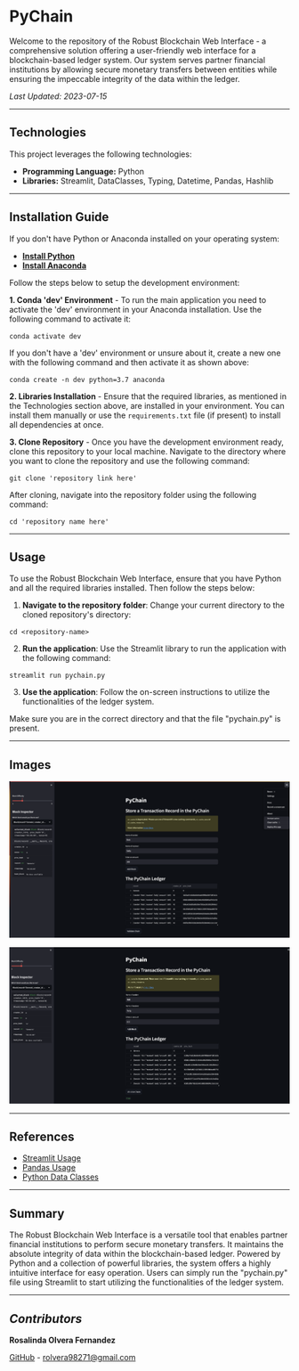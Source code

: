 # PyChain

Welcome to the repository of the Robust Blockchain Web Interface - a comprehensive solution offering a user-friendly web interface for a blockchain-based ledger system. Our system serves partner financial institutions by allowing secure monetary transfers between entities while ensuring the impeccable integrity of the data within the ledger.

_Last Updated: 2023-07-15_

---

## Technologies

This project leverages the following technologies:

- **Programming Language:** Python
- **Libraries:** Streamlit, DataClasses, Typing, Datetime, Pandas, Hashlib

---

## Installation Guide

If you don't have Python or Anaconda installed on your operating system:

- **[Install Python](https://www.python.org/downloads/)**
- **[Install Anaconda](https://docs.anaconda.com/free/anaconda/install/index.html)**

Follow the steps below to setup the development environment:

**1. Conda 'dev' Environment** - To run the main application you need to activate the 'dev' environment in your Anaconda installation. Use the following command to activate it:

```shell
conda activate dev
```

If you don't have a 'dev' environment or unsure about it, create a new one with the following command and then activate it as shown above:

```shell
conda create -n dev python=3.7 anaconda
```

**2. Libraries Installation** - Ensure that the required libraries, as mentioned in the Technologies section above, are installed in your environment. You can install them manually or use the `requirements.txt` file (if present) to install all dependencies at once.

**3. Clone Repository** - Once you have the development environment ready, clone this repository to your local machine. Navigate to the directory where you want to clone the repository and use the following command:

```shell
git clone 'repository link here'
```

After cloning, navigate into the repository folder using the following command:

```shell
cd 'repository name here'
```

---

## Usage

To use the Robust Blockchain Web Interface, ensure that you have Python and all the required libraries installed. Then follow the steps below:

1. **Navigate to the repository folder**: Change your current directory to the cloned repository's directory:

```shell
cd <repository-name>
```

2. **Run the application**: Use the Streamlit library to run the application with the following command:

```shell
streamlit run pychain.py
```

3. **Use the application**: Follow the on-screen instructions to utilize the functionalities of the ledger system.

Make sure you are in the correct directory and that the file "pychain.py" is present.

---

## Images


![Screeen Recording](Images/pychain1.png)

![Screeen Recording](Images/pychain2.png)

---

## References
- [Streamlit Usage](https://docs.streamlit.io/library/)
- [Pandas Usage](https://pandas.pydata.org/pandas-docs/stable/reference/index.html)
- [Python Data Classes](https://docs.python.org/3/library/dataclasses.html)

---

## Summary

The Robust Blockchain Web Interface is a versatile tool that enables partner financial institutions to perform secure monetary transfers. It maintains the absolute integrity of data within the blockchain-based ledger. Powered by Python and a collection of powerful libraries, the system offers a highly intuitive interface for easy operation. Users can simply run the "pychain.py" file using Streamlit to start utilizing the functionalities of the ledger system.

---

## *Contributors*

**Rosalinda Olvera Fernandez**

[GitHub](https://github.com/rolvera05) - rolvera98271@gmail.com
